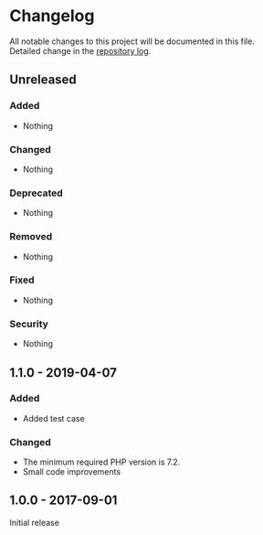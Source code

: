 # Changelog
All notable changes to this project will be documented in this file.  
Detailed change in the [repository log](https://github.com/batumibiz/captcha/commits/).

## Unreleased 

### Added
- Nothing
  
### Changed
- Nothing

### Deprecated
- Nothing
  
### Removed
- Nothing

### Fixed
- Nothing

### Security
- Nothing


## 1.1.0 - 2019-04-07 

### Added
- Added test case

### Changed
- The minimum required PHP version is 7.2.
- Small code improvements


## 1.0.0 - 2017-09-01
Initial release
